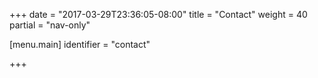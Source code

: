 +++
date = "2017-03-29T23:36:05-08:00"
title = "Contact"
weight = 40
partial = "nav-only"

[menu.main]
    identifier = "contact"

+++
